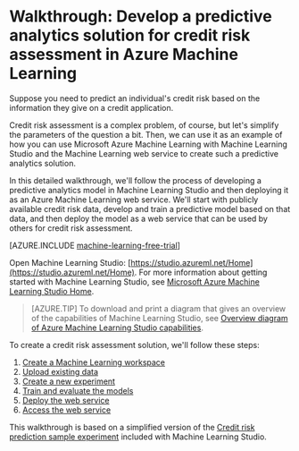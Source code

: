 <properties
    pageTitle="A predictive solution for credit risk with Machine Learning | Microsoft Azure"
    description="A detailed walkthrough showing how to create a predictive analytics solution for credit risk assessment in Azure Machine Learning Studio."
    keywords="credit risk, predictive analytics solution,risk assessment"
    services="machine-learning"
    documentationCenter=""
    authors="garyericson"
    manager="paulettm"
    editor="cgronlun"/>

<tags
    ms.service="machine-learning"
    ms.workload="data-services"
    ms.tgt_pltfrm="na"
    ms.devlang="na"
    ms.topic="get-started-article"
    ms.date="10/13/2015"
    ms.author="garye"/>


# Walkthrough: Develop a predictive analytics solution for credit risk assessment in Azure Machine Learning

Suppose you need to predict an individual's credit risk based on the information they give on a credit application.  

Credit risk assessment is a complex problem, of course, but let's simplify the parameters of the question a bit. Then, we can use it as an example of how you can use Microsoft Azure Machine Learning with Machine Learning Studio and the Machine Learning web service to create such a predictive analytics solution.  

In this detailed walkthrough, we'll follow the process of developing a predictive analytics model in Machine Learning Studio and then deploying it as an Azure Machine Learning web service. We'll start with publicly available credit risk data, develop and train a predictive model based on that data, and then deploy the model as a web service that can be used by others for credit risk assessment.

[AZURE.INCLUDE [machine-learning-free-trial](../../includes/machine-learning-free-trial.md)]

Open Machine Learning Studio: [https://studio.azureml.net/Home](https://studio.azureml.net/Home). For more information about getting started with Machine Learning Studio, see [Microsoft Azure Machine Learning Studio Home](https://studio.azureml.net/).

>[AZURE.TIP] To download and print a diagram that gives an overview of the capabilities of Machine Learning Studio, see [Overview diagram of Azure Machine Learning Studio capabilities](machine-learning-studio-overview-diagram.md).

To create a credit risk assessment solution, we'll follow these steps:  

1.  [Create a Machine Learning workspace](machine-learning-walkthrough-1-create-ml-workspace.md)
2.  [Upload existing data](machine-learning-walkthrough-2-upload-data.md)
3.  [Create a new experiment](machine-learning-walkthrough-3-create-new-experiment.md)
4.  [Train and evaluate the models](machine-learning-walkthrough-4-train-and-evaluate-models.md)
5.  [Deploy the web service](machine-learning-walkthrough-5-publish-web-service.md)
6.  [Access the web service](machine-learning-walkthrough-6-access-web-service.md)

This walkthrough is based on a simplified version of the
[Credit risk prediction sample experiment](../machine-learning-sample-credit-risk-prediction.md) included with Machine Learning Studio.

